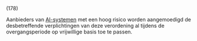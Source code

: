 (178)

Aanbieders van [AI-systemen](a3.md#^ai-systeem) met een hoog risico worden aangemoedigd de desbetreffende verplichtingen van deze verordening al tijdens de overgangsperiode op vrijwillige basis toe te passen.
